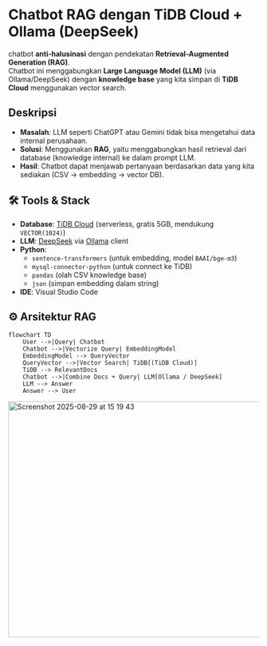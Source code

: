 # Chatbot RAG dengan TiDB Cloud + Ollama (DeepSeek)
chatbot **anti-halusinasi** dengan pendekatan **Retrieval-Augmented Generation (RAG)**.  
Chatbot ini menggabungkan **Large Language Model (LLM)** (via Ollama/DeepSeek) dengan **knowledge base** yang kita simpan di **TiDB Cloud** menggunakan vector search.

## Deskripsi
- **Masalah**: LLM seperti ChatGPT atau Gemini tidak bisa mengetahui data internal perusahaan.
- **Solusi**: Menggunakan **RAG**, yaitu menggabungkan hasil retrieval dari database (knowledge internal) ke dalam prompt LLM.
- **Hasil**: Chatbot dapat menjawab pertanyaan berdasarkan data yang kita sediakan (CSV → embedding → vector DB).


## 🛠️ Tools & Stack
- **Database**: [TiDB Cloud](https://tidbcloud.com/) (serverless, gratis 5GB, mendukung `VECTOR(1024)`)
- **LLM**: [DeepSeek](https://www.deepseek.com/) via [Ollama](https://ollama.com/) client
- **Python**:
  - `sentence-transformers` (untuk embedding, model `BAAI/bge-m3`)
  - `mysql-connector-python` (untuk connect ke TiDB)
  - `pandas` (olah CSV knowledge base)
  - `json` (simpan embedding dalam string)
- **IDE**: Visual Studio Code


## ⚙️ Arsitektur RAG
```mermaid
flowchart TD
    User -->|Query| Chatbot
    Chatbot -->|Vectorize Query| EmbeddingModel
    EmbeddingModel --> QueryVector
    QueryVector -->|Vector Search| TiDB[(TiDB Cloud)]
    TiDB --> RelevantDocs
    Chatbot -->|Combine Docs + Query| LLM[Ollama / DeepSeek]
    LLM --> Answer
    Answer --> User
```

<img width="1293" height="473" alt="Screenshot 2025-08-29 at 15 19 43" src="https://github.com/user-attachments/assets/ae2920a6-49b6-4f4e-bd45-fcb83e2601ae" />
